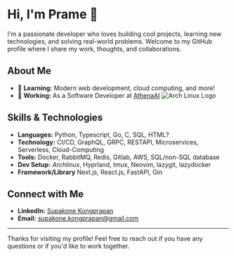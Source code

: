 # Hi, I'm **Prame** 👋

I'm a passionate developer who loves building cool projects, learning new technologies, and solving real-world problems. Welcome to my GitHub profile where I share my work, thoughts, and collaborations.

## About Me

- 🌱 **Learning:** Modern web development, cloud computing, and more!
- 💼 **Working:** As a Software Developer at [AthenaAI](https://athenaai.co/)
![Arch Linux Logo](https://upload.wikimedia.org/wikipedia/commons/8/80/Archlinux-icon-crystal-64.svg)

## Skills & Technologies

- **Languages:** Python, Typescript, Go, C, SQL, HTML?
- **Technology:** CI/CD, GraphQL, GRPC, RESTAPI, Microservices, Serverless, Cloud-Computing 
- **Tools:** Docker, RabbitMQ, Redis, Gitlab, AWS, SQL/non-SQL database
- **Dev Setup:** _Archlinux_, Hyprland, tmux, Neovim, lazygit, lazydocker
- **Framework/Library** Next.js, React.js, FastAPI, Gin

## Connect with Me

- **LinkedIn:** [Supakone Kongprapan](https://www.linkedin.com/in/supakone-kongprapan)
- **Email:** [supakone.kongprapan@gmail.com](mailto:supakone.kongprapan@gmail.com)

---

Thanks for visiting my profile! Feel free to reach out if you have any questions or if you'd like to work together.
